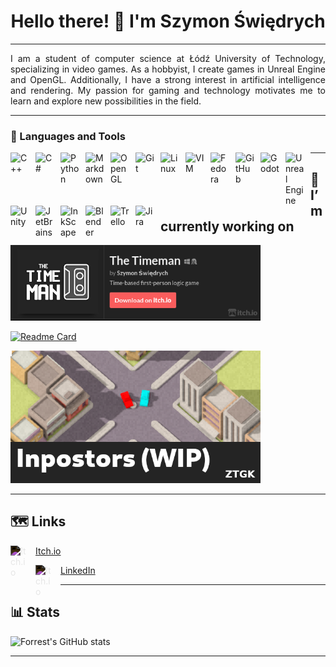 <h1 align="center"> Hello there! 👋 I'm Szymon Świędrych </h1>

---

<div style="text-align: justify">
I am a student of computer science at Łódź University of Technology, specializing
in video games. As a hobbyist, I create games in Unreal Engine and OpenGL.
Additionally, I have a strong interest in artificial intelligence and rendering.
My passion for gaming and technology motivates me to learn and explore new possibilities
in the field.
</div>

---

### 🧰 Languages and Tools

<img align="left" alt="C++" width="30px" style="padding-right:10px;" src="https://cdn.jsdelivr.net/gh/devicons/devicon/icons/cplusplus/cplusplus-line.svg" />
<img align="left" alt="C#" width="30px" style="padding-right:10px;" src="https://cdn.jsdelivr.net/gh/devicons/devicon/icons/csharp/csharp-original.svg" />
<img align="left" alt="Python" width="30px" style="padding-right:10px;" src="https://cdn.jsdelivr.net/gh/devicons/devicon/icons/python/python-plain.svg" />
<img align="left" alt="Markdown" width="30px" style="padding-right:10px;" src="https://cdn.jsdelivr.net/gh/devicons/devicon/icons/markdown/markdown-original.svg" />
<img align="left" alt="OpenGL" width="30px" style="padding-right:10px;" src="https://cdn.jsdelivr.net/gh/devicons/devicon/icons/opengl/opengl-original.svg" />
<img align="left" alt="Git" width="30px" style="padding-right:10px;" src="https://cdn.jsdelivr.net/gh/devicons/devicon/icons/git/git-original.svg" />
<img align="left" alt="Linux" width="30px" style="padding-right:10px;" src="https://cdn.jsdelivr.net/gh/devicons/devicon/icons/linux/linux-original.svg" />
<img align="left" alt="VIM" width="30px" style="padding-right:10px;" src="https://cdn.jsdelivr.net/gh/devicons/devicon/icons/vim/vim-original.svg" />
<img align="left" alt="Fedora" width="30px" style="padding-right:10px;" src="https://cdn.jsdelivr.net/gh/devicons/devicon/icons/fedora/fedora-plain.svg" />
<img align="left" alt="GitHub" width="30px" style="padding-right:10px;" src="https://cdn.jsdelivr.net/gh/devicons/devicon/icons/github/github-original.svg" />
<img align="left" alt="Godot" width="30px" style="padding-right:10px;" src="https://cdn.jsdelivr.net/gh/devicons/devicon/icons/godot/godot-original.svg" />
<img align="left" alt="Unreal Engine" width="30px" style="padding-right:10px;" src="https://cdn.jsdelivr.net/gh/devicons/devicon/icons/unrealengine/unrealengine-original.svg" />
<img align="left" alt="Unity" width="30px" style="padding-right:10px;" src="https://cdn.jsdelivr.net/gh/devicons/devicon/icons/unity/unity-original.svg" />
<img align="left" alt="JetBrains" width="30px" style="padding-right:10px;" src="https://cdn.jsdelivr.net/gh/devicons/devicon/icons/jetbrains/jetbrains-original.svg" />
<img align="left" alt="InkScape" width="30px" style="padding-right:10px;" src="https://cdn.jsdelivr.net/gh/devicons/devicon/icons/inkscape/inkscape-plain.svg" />
<img align="left" alt="Blender" width="30px" style="padding-right:10px;" src="https://cdn.jsdelivr.net/gh/devicons/devicon/icons/blender/blender-original.svg" />
<img align="left" alt="Trello" width="30px" style="padding-right:10px;" src="https://cdn.jsdelivr.net/gh/devicons/devicon/icons/trello/trello-plain.svg" />
<img align="left" alt="Jira" width="30px" style="padding-right:10px;" src="https://cdn.jsdelivr.net/gh/devicons/devicon/icons/jira/jira-original.svg" />
           
---

## 🔭 I’m currently working on
[<img alt="Available on itch.io" src="res/Timeman.png" title="Available on itch.io" width="400"/>](https://erulathra.itch.io/the-timeman)


[![Readme Card](https://github-readme-stats.vercel.app/api/pin/?username=Erulathra&repo=doom_ai&theme=onedark)](https://github.com/Erulathra/doom_ai)


<img alt="Inpostors" src="res/Inpostors.png" title="Inpostors" width="400"/>

---

## 🗺 Links
<img align="left" alt="Itch.io" width="30px" style="padding-right:10px; filter:invert();" src="https://raw.githubusercontent.com/FortAwesome/Font-Awesome/0698449d50f2b95517562295a59d414afc68b369/svgs/brands/itch-io.svg" />

[Itch.io](https://erulathra.itch.io/)

<img align="left" alt="Itch.io" width="30px" style="padding-right:10px; filter:invert();" src="https://raw.githubusercontent.com/FortAwesome/Font-Awesome/0698449d50f2b95517562295a59d414afc68b369/svgs/brands/linkedin-in.svg" />

[LinkedIn](https://www.linkedin.com/in/szymon-%C5%9Bwi%C4%99drych-01733a243/)

---

## 📊 Stats

![Forrest's GitHub stats](https://github-readme-stats.vercel.app/api?username=erulathra&show_icons=true&theme=onedark)

---